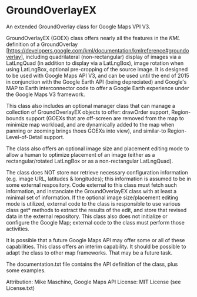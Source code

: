 # GroundOverlayEX
An extended GroundOverlay class for Google Maps VPI V3.

GroundOverlayEX (GOEX) class offers nearly all the features in the *KML* definition of a GroundOverlay [https://developers.google.com/kml/documentation/kmlreference#groundoverlay], including quadrilateral (non-rectangular) display of images via a LatLngQuad (in addition to display via a LatLngBox), image rotation when using LatLngBox, optional pre-cropping of the source image.  It is designed to be used with Google Maps API V3, and can be used until the end of 2015 in conjunction with the Google Earth API (being depreciated) and Google's MAP to Earth interconnector code to offer a Google Earth experience under the Google Maps V3 framework.

This class also includes an optional manager class that can manage a collection of GroundOverlayEX objects to offer:  drawOrder support, Region-bounds support (GOEXs that are off-screen are removed from the map to minimize map workload, and are dynamically added to the map when panning or zooming brings thoes GOEXs into view), and similar-to Region-Level-of-Detail support.  

The class also offers an optional image size and placement editing mode to allow a human to optimize placement of an image (either as a rectangular/rotated LatLngBox or as a non-rectangular LatLngQuad).

The class does NOT store nor retrieve necessary configuration information (e.g. image URL, latitudes & longitudes); this information is assumed to be in some external respository.  Code external to this class must fetch such information, and instanciate the GroundOverlayEX class with at least a minimal set of information.  If the optional image size/placement editing mode is utilized, external code to the class is responsible to use various class get* methods to extract the results of the edit, and store that revised data in the external repository.  This class also does not initialize or configure the Google Map; external code to the class must perform those activities.

It is possible that a future Google Maps API may offer some or all of these capabilities.  This class offers an interim capability.  It should be possible to adapt the class to other map frameworks.  That may be a future task.

The documentation.txt file contains the API definition of the class, plus some examples.

Attribution: Mike Maschino, Google Maps API
License: MIT License (see License.txt)
